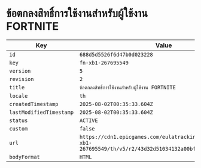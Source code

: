 # ข้อตกลงสิทธิ์การใช้งานสำหรับผู้ใช้งาน FORTNITE

| Key | Value |
| --- | ----- |
| `id` | `688d5d5526f6d47b0d023228` |
| `key` | `fn-xb1-267695549` |
| `version` | `5` |
| `revision` | `2` |
| `title` | `ข้อตกลงสิทธิ์การใช้งานสำหรับผู้ใช้งาน FORTNITE` |
| `locale` | `th` |
| `createdTimestamp` | `2025-08-02T00:35:33.604Z` |
| `lastModifiedTimestamp` | `2025-08-02T00:35:33.604Z` |
| `status` | `ACTIVE` |
| `custom` | `false` |
| `url` | `https://cdn1.epicgames.com/eulatracking-download/fn-xb1-267695549/th/v5/r2/43d32d51034132a00bf1fe5b34eb09b2.pdf` |
| `bodyFormat` | `HTML` |
